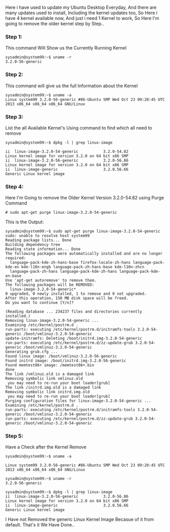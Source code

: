 Here i have used to update my Ubuntu Desktop Everyday, And there are many updates used to install,
Including the kernel updates too, So Here i have 4 kernel available now, And just i need 1 Kernel to work, 
So Here I'm going to remove the older kernel step by Step..


### Step 1:

This command Will Show us the Currently Running Kernel

```
sysadmin@system99:~$ uname -r
3.2.0-56-generic
```

### Step 2:

This command will give us the full Information about the Kernel 

```
sysadmin@system99:~$ uname -a
Linux system99 3.2.0-56-generic #86-Ubuntu SMP Wed Oct 23 09:20:45 UTC 2013 x86_64 x86_64 x86_64 GNU/Linux
```

### Step 3:

List the all Available Kernel's Using command to find which all need to remove

```
sysadmin@system99:~$ dpkg -l | grep linux-image

ii  linux-image-3.2.0-54-generic           3.2.0-54.82                                         Linux kernel image for version 3.2.0 on 64 bit x86 SMP
ii  linux-image-3.2.0-56-generic           3.2.0-56.86                                         Linux kernel image for version 3.2.0 on 64 bit x86 SMP
ii  linux-image-generic                    3.2.0.56.66                                         Generic Linux kernel image
```

### Step 4:

Here I'm Going to remove the Older Kernel Version 3.2.0-54.82 using Purge Command 


```
# sudo apt-get purge linux-image-3.2.0-54-generic
```

This is the Output:

```
sysadmin@system99:~$ sudo apt-get purge linux-image-3.2.0-54-generic
sudo: unable to resolve host system99
Reading package lists... Done
Building dependency tree       
Reading state information... Done
The following packages were automatically installed and are no longer required:
  language-pack-kde-zh-hans-base firefox-locale-zh-hans language-pack-kde-en kde-l10n-engb language-pack-zh-hans-base kde-l10n-zhcn
  language-pack-zh-hans language-pack-kde-zh-hans language-pack-kde-en-base
Use 'apt-get autoremove' to remove them.
The following packages will be REMOVED:
  linux-image-3.2.0-54-generic*
0 upgraded, 0 newly installed, 1 to remove and 0 not upgraded.
After this operation, 150 MB disk space will be freed.
Do you want to continue [Y/n]? 

(Reading database ... 234237 files and directories currently installed.)
Removing linux-image-3.2.0-54-generic ...
Examining /etc/kernel/postrm.d .
run-parts: executing /etc/kernel/postrm.d/initramfs-tools 3.2.0-54-generic /boot/vmlinuz-3.2.0-54-generic
update-initramfs: Deleting /boot/initrd.img-3.2.0-54-generic
run-parts: executing /etc/kernel/postrm.d/zz-update-grub 3.2.0-54-generic /boot/vmlinuz-3.2.0-54-generic
Generating grub.cfg ...
Found linux image: /boot/vmlinuz-3.2.0-56-generic
Found initrd image: /boot/initrd.img-3.2.0-56-generic
Found memtest86+ image: /memtest86+.bin
done
The link /vmlinuz.old is a damaged link
Removing symbolic link vmlinuz.old 
 you may need to re-run your boot loader[grub]
The link /initrd.img.old is a damaged link
Removing symbolic link initrd.img.old 
 you may need to re-run your boot loader[grub]
Purging configuration files for linux-image-3.2.0-54-generic ...
Examining /etc/kernel/postrm.d .
run-parts: executing /etc/kernel/postrm.d/initramfs-tools 3.2.0-54-generic /boot/vmlinuz-3.2.0-54-generic
run-parts: executing /etc/kernel/postrm.d/zz-update-grub 3.2.0-54-generic /boot/vmlinuz-3.2.0-54-generic
```

### Step 5:

Have a Check after the Kernel Remove

```
sysadmin@system99:~$ uname -a

Linux system99 3.2.0-56-generic #86-Ubuntu SMP Wed Oct 23 09:20:45 UTC 2013 x86_64 x86_64 x86_64 GNU/Linux

sysadmin@system99:~$ uname -r
3.2.0-56-generic

sysadmin@system99:~$ dpkg -l | grep linux-image
ii  linux-image-3.2.0-56-generic           3.2.0-56.86                                         Linux kernel image for version 3.2.0 on 64 bit x86 SMP
ii  linux-image-generic                    3.2.0.56.66                                         Generic Linux kernel image
```

I Have not Removed the generic Linux Kernel Image Becasue of it from default.
That's it We Have Done..
